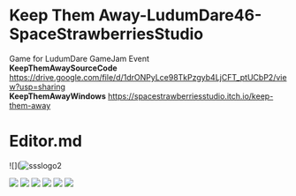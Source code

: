 # Keep Them Away-LudumDare46-SpaceStrawberriesStudio
 Game for LudumDare GameJam Event
 <br>
<strong>KeepThemAwaySourceCode</strong>
https://drive.google.com/file/d/1drONPyLce98TkPzgyb4LjCFT_ptUCbP2/view?usp=sharing
<br>
<strong>KeepThemAwayWindows</strong>
https://spacestrawberriesstudio.itch.io/keep-them-away

# Editor.md

![](![ssslogo2](https://user-images.githubusercontent.com/57503158/129483641-904c0f61-43a4-483f-810a-eafce2dac294.png)

![](https://img.shields.io/github/stars/pandao/editor.md.svg) ![](https://img.shields.io/github/forks/pandao/editor.md.svg) 
![](https://img.shields.io/github/tag/pandao/editor.md.svg) ![](https://img.shields.io/github/release/pandao/editor.md.svg)
![](https://img.shields.io/github/issues/pandao/editor.md.svg) ![](https://img.shields.io/bower/v/editor.md.svg)
